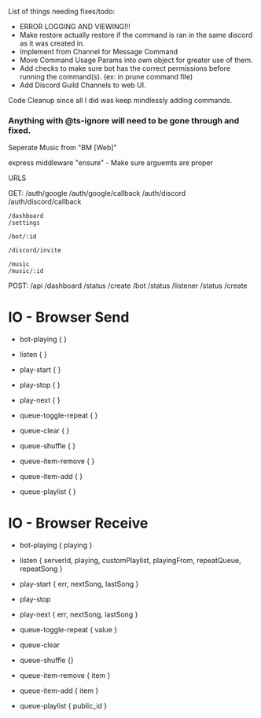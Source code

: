 List of things needing fixes/todo:
- ERROR LOGGING AND VIEWING!!!
- Make restore actually restore if the command is ran in the same discord as it was created in.
- Implement from Channel for Message Command
- Move Command Usage Params into own object for greater use of them.
- Add checks to make sure bot has the correct permissions before running the command(s). (ex: in prune command file)
- Add Discord Guild Channels to web UI.


Code Cleanup since all I did was keep mindlessly adding commands.


### Anything with @ts-ignore will need to be gone through and fixed.



Seperate Music from "BM [Web]"

express middleware "ensure" - Make sure arguemts are proper

URLS

GET:
	/auth/google
	/auth/google/callback
	/auth/discord
	/auth/discord/callback

	/dashboard
	/settings

	/bot/:id

	/discord/invite

	/music
	/music/:id


POST:
	/api
		/dashboard
			/status
			/create
		/bot
			/status
		/listener
			/status
			/create

# IO - Browser Send
 - bot-playing {  }
 - listen {  }

 - play-start {  }
 - play-stop {  }
 - play-next {  }

 - queue-toggle-repeat {  }
 - queue-clear {  }
 - queue-shuffle {  }
 - queue-item-remove {  }
 - queue-item-add {  }
 - queue-playlist {  }

# IO - Browser Receive
 - bot-playing { playing }
 - listen { serverId, playing, customPlaylist, playingFrom, repeatQueue, repeatSong }

 - play-start { err, nextSong, lastSong }
 - play-stop
 - play-next { err, nextSong, lastSong }

 - queue-toggle-repeat { value }
 - queue-clear
 - queue-shuffle {}
 - queue-item-remove { item }
 - queue-item-add { item }
 - queue-playlist { public_id }